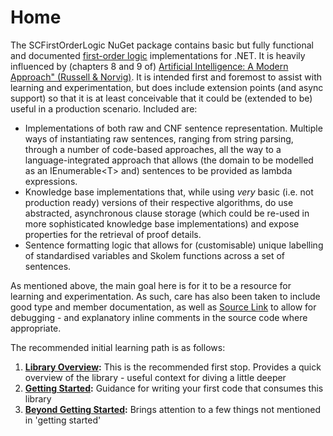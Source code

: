 ﻿# Home

The SCFirstOrderLogic NuGet package contains basic but fully functional and documented [first-order logic](https://en.wikipedia.org/wiki/First-order_logic) implementations for .NET.
It is heavily influenced by (chapters 8 and 9 of) [Artificial Intelligence: A Modern Approach" (Russell & Norvig)](https://www.google.com/search?q=isbn+978-1292153964).
It is intended first and foremost to assist with learning and experimentation, but does include extension points (and async support) so that it is at least conceivable that it could be (extended to be) useful in a production scenario.
Included are:

* Implementations of both raw and CNF sentence representation. 
  Multiple ways of instantiating raw sentences, ranging from string parsing, through a number of code-based approaches, all the way to a language-integrated approach that allows (the domain to be modelled as an IEnumerable&lt;T&gt; and) sentences to be provided as lambda expressions.
* Knowledge base implementations that, while using *very* basic (i.e. not production ready) versions of their respective algorithms, do use abstracted, asynchronous clause storage (which could be re-used in more sophisticated knowledge base implementations) and expose properties for the retrieval of proof details.
* Sentence formatting logic that allows for (customisable) unique labelling of standardised variables and Skolem functions across a set of sentences.

As mentioned above, the main goal here is for it to be a resource for learning and experimentation.
As such, care has also been taken to include good type and member documentation, as well as [Source Link](https://learn.microsoft.com/en-us/dotnet/standard/library-guidance/sourcelink) to allow for debugging - and explanatory inline comments in the source code where appropriate.

The recommended initial learning path is as follows:

1. **[Library Overview](library-overview.md):** This is the recommended first stop. Provides a quick overview of the library - useful context for diving a little deeper
1. **[Getting Started](getting-started.md):** Guidance for writing your first code that consumes this library
1. **[Beyond Getting Started](beyond-getting-started):** Brings attention to a few things not mentioned in 'getting started'
